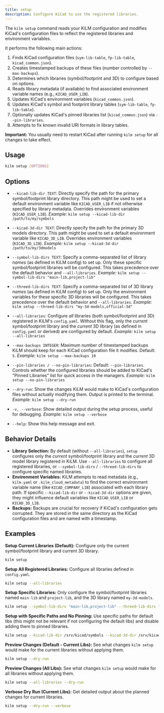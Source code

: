 ```yaml
---
title: setup
description: Configure KiCad to use the registered libraries.
---
```


The `kilm setup` command reads your KiLM configuration and modifies KiCad's configuration files to reflect the registered libraries and environment variables.

It performs the following main actions:

1.  Finds KiCad configuration files (`sym-lib-table`, `fp-lib-table`, `kicad_common.json`).
2.  Creates timestamped backups of these files (number controlled by `--max-backups`).
3.  Determines which libraries (symbol/footprint and 3D) to configure based on options.
4.  Reads library metadata (if available) to find associated environment variable names (e.g., `KICAD_USER_LIB`).
5.  Updates KiCad's environment variables (`kicad_common.json`).
6.  Updates KiCad's symbol and footprint library tables (`sym-lib-table`, `fp-lib-table`).
7.  Optionally updates KiCad's pinned libraries list (`kicad_common.json`) via `--pin-libraries`.
8.  Attempts to fix known invalid URI formats in library tables.

**Important:** You usually need to restart KiCad after running `kilm setup` for all changes to take effect.

## Usage

```bash
kilm setup [OPTIONS]
```

## Options

- `--kicad-lib-dir TEXT`: 
  Directly specify the path for the primary symbol/footprint library directory. This path might be used to set a default environment variable like `KICAD_USER_LIB` if not otherwise specified by library metadata. Overrides environment variables (`KICAD_USER_LIB`).
  *Example:* `kilm setup --kicad-lib-dir /path/to/my/symbols`

- `--kicad-3d-dir TEXT`: 
  Directly specify the path for the primary 3D models directory. This path might be used to set a default environment variable like `KICAD_3D_LIB`. Overrides environment variables (`KICAD_3D_LIB`).
  *Example:* `kilm setup --kicad-3d-dir /path/to/my/3dmodels`

- `--symbol-lib-dirs TEXT`: 
  Specify a comma-separated list of library *names* (as defined in KiLM config) to set up. Only these specific symbol/footprint libraries will be configured. This takes precedence over the default behavior and `--all-libraries`.
  *Example:* `kilm setup --symbol-lib-dirs "main-lib,project-lib"`

- `--threed-lib-dirs TEXT`: 
  Specify a comma-separated list of 3D library *names* (as defined in KiLM config) to set up. Only the environment variables for these specific 3D libraries will be configured. This takes precedence over the default behavior and `--all-libraries`.
  *Example:* `kilm setup --threed-lib-dirs "my-3d-models,official-3d"`

- `--all-libraries`: 
  Configure *all* libraries (both symbol/footprint and 3D) registered in KiLM's `config.yaml`. Without this flag, only the *current* symbol/footprint library and the *current* 3D library (as defined in `config.yaml` or derived) are configured by default.
  *Example:* `kilm setup --all-libraries`

- `--max-backups INTEGER`: 
  Maximum number of timestamped backups KiLM should keep for each KiCad configuration file it modifies. Default: `5`.
  *Example:* `kilm setup --max-backups 10`

- `--pin-libraries / --no-pin-libraries`: 
  Default: `--pin-libraries`.
  Controls whether the configured libraries should be added to KiCad's "Pinned Libraries" list for quick access in the managers.
  *Example:* `kilm setup --no-pin-libraries`

- `--dry-run`: 
  Show the changes KiLM would make to KiCad's configuration files without actually modifying them. Output is printed to the terminal.
  *Example:* `kilm setup --dry-run`

- `-v, --verbose`: 
  Show detailed output during the setup process, useful for debugging.
  *Example:* `kilm setup --verbose`

- `--help`: 
  Show this help message and exit.

## Behavior Details

- **Library Selection:** By default (without `--all-libraries`), `setup` configures only the *current* symbol/footprint library and the *current* 3D model library registered in KiLM. Use `--all-libraries` to configure all registered libraries, or `--symbol-lib-dirs` / `--threed-lib-dirs` to configure specific named libraries.
- **Environment Variables:** KiLM attempts to read metadata (e.g., `kilm.yaml` or `.kilm_cloud_metadata`) to find the correct environment variable name (like `KICAD_COMPANY_LIB`) associated with each library path. If specific `--kicad-lib-dir` or `--kicad-3d-dir` options are given, they might influence default variables like `KICAD_USER_LIB` or `KICAD_3D_LIB`.
- **Backups:** Backups are crucial for recovery if KiCad's configuration gets corrupted. They are stored in the same directory as the KiCad configuration files and are named with a timestamp.

## Examples

**Setup Current Libraries (Default):**
Configure only the current symbol/footprint library and current 3D library.

```bash
kilm setup
```

**Setup All Registered Libraries:**
Configure all libraries defined in `config.yaml`.

```bash
kilm setup --all-libraries
```

**Setup Specific Libraries:**
Only configure the symbol/footprint libraries named `main-lib` and `project-lib`, and the 3D library named `my-3d-models`.

```bash
kilm setup --symbol-lib-dirs "main-lib,project-lib" --threed-lib-dirs "my-3d-models"
```

**Setup with Specific Paths and No Pinning:**
Use specific paths for default libs (this might not be relevant if not configuring the default libs) and disable adding them to pinned libraries.

```bash
kilm setup --kicad-lib-dir /srv/kicad/symbols --kicad-3d-dir /srv/kicad/3d --no-pin-libraries
```

**Preview Changes (Default - Current Libs):**
See what changes `kilm setup` would make for the current libraries without applying them.

```bash
kilm setup --dry-run
```

**Preview Changes (All Libs):**
See what changes `kilm setup` would make for all libraries without applying them.

```bash
kilm setup --all-libraries --dry-run
```

**Verbose Dry Run (Current Libs):**
Get detailed output about the planned changes for current libraries.

```bash
kilm setup --dry-run --verbose
```
